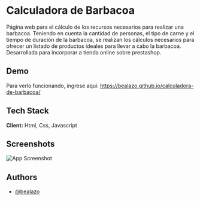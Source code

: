 
# Calculadora de Barbacoa

Página web para el cálculo de los recursos necesarios para realizar una barbacoa. Teniendo en cuenta la cantidad de personas, el tipo de carne y el tiempo de duración de la barbacoa, se realizan los cálculos necesarios para ofrecer un listado de productos ideales para llevar a cabo la barbacoa.
Desarrollada para incorporar a tienda online sobre prestashop.


## Demo

 Para verlo funcionando, ingrese aquí: https://bealazo.github.io/calculadora-de-barbacoa/


## Tech Stack

**Client:** Html, Css, Javascript


## Screenshots

![App Screenshot](https://bealazo.github.io/portfolio/images/pic-7.png)


## Authors

- [@bealazo](https://github.com/bealazo)

